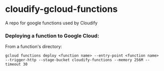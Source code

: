 # cloudify-gcloud-functions
A repo for google functions used by Cloudify

### Deploying a function to Google Cloud:
From a function's directory:

`gcloud functions deploy <function name> --entry-point <function name> --trigger-http --stage-bucket cloudify-functions --memory 256M --timeout 30`
